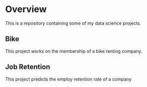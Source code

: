 # Overview
This is a repository containing some of my data science projects.

## Bike
This project works on the membership of a bike renting company.

## Job Retention

This project predicts the employ retention rate of a company